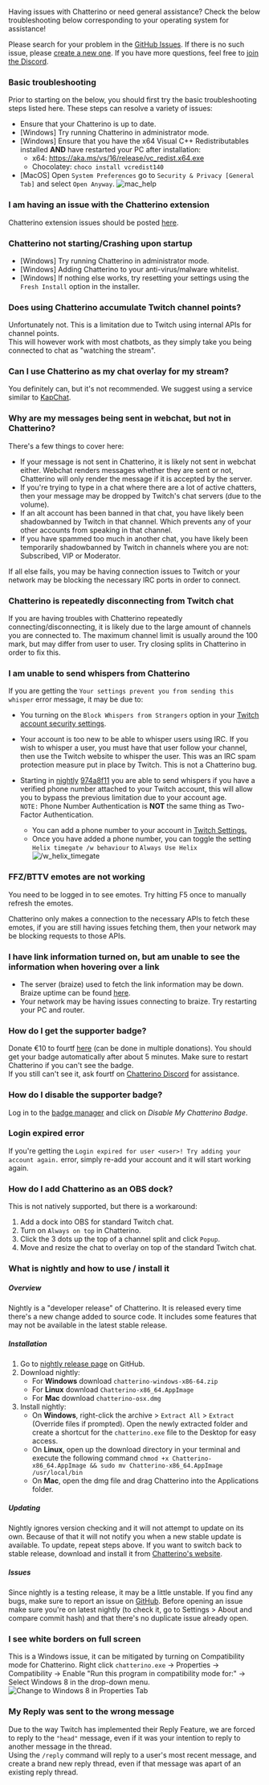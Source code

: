 Having issues with Chatterino or need general assistance? Check the below troubleshooting below corresponding to your operating system for assistance!

Please search for your problem in the [GitHub Issues][githubissues].  If there
is no such issue, please [create a new one][newissue]. If you have more
questions, feel free to [join the Discord](https://discord.gg/qq7DDxjste).

[githubissues]: https://github.com/Chatterino/chatterino2/issues?q=is%3Aissue+sort%3Aupdated-desc
[newissue]: https://github.com/Chatterino/chatterino2/issues/new/choose


### Basic troubleshooting
Prior to starting on the below, you should first try the basic troubleshooting steps listed here. These steps can resolve a variety of issues:

- Ensure that your Chatterino is up to date.
- [Windows] Try running Chatterino in administrator mode.
- [Windows] Ensure that you have the x64 Visual C++ Redistributables installed **AND** have restarted your PC after installation:
    - x64: <https://aka.ms/vs/16/release/vc_redist.x64.exe>
    - Chocolatey: `choco install vcredist140`
- [MacOS] Open `System Preferences` go to `Security & Privacy [General Tab]` and select `Open Anyway`.
![mac_help](https://user-images.githubusercontent.com/41973452/203405375-2b4eafd3-511a-4820-a5ee-aae1b70d262d.png)

### I am having an issue with the Chatterino extension
Chatterino extension issues should be posted [here](https://github.com/Chatterino/chatterino-browser-ext/issues/new).

### Chatterino not starting/Crashing upon startup
- [Windows] Try running Chatterino in administrator mode.
- [Windows] Adding Chatterino to your anti-virus/malware whitelist.
- [Windows] If nothing else works, try resetting your settings using the `Fresh Install` option in the installer.

### Does using Chatterino accumulate Twitch channel points?
Unfortunately not. This is a limitation due to Twitch using internal APIs for channel points.<br>
This will however work with most chatbots, as they simply take you being connected to chat as "watching the stream".

### Can I use Chatterino as my chat overlay for my stream?
You definitely can, but it's not recommended. We suggest using a service similar to [KapChat](https://nightdev.com/kapchat).

### Why are my messages being sent in webchat, but not in Chatterino?
There's a few things to cover here:

- If your message is not sent in Chatterino, it is likely not sent in webchat either. Webchat renders messages whether they are sent or not, Chatterino will only render the message if it is accepted by the server.
- If you're trying to type in a chat where there are a lot of active chatters, then your message may be dropped by Twitch's chat servers (due to the volume).
- If an alt account has been banned in that chat, you have likely been shadowbanned by Twitch in that channel. Which prevents any of your other accounts from speaking in that channel.
- If you have spammed too much in another chat, you have likely been temporarily shadowbanned by Twitch in channels where you are not: Subscribed, VIP or Moderator.

If all else fails, you may be having connection issues to Twitch or your network may be blocking the necessary IRC ports in order to connect.

<!--### Chatterino is failing to connect to chat-->

### Chatterino is repeatedly disconnecting from Twitch chat
If you are having troubles with Chatterino repeatedly connecting/disconnecting, it is likely due to the large amount of channels you are connected to. The maximum channel limit is usually around the 100 mark, but may differ from user to user.
Try closing splits in Chatterino in order to fix this.

### I am unable to send whispers from Chatterino
If you are getting the `Your settings prevent you from sending this whisper` error message, it may be due to:

- You turning on the `Block Whispers from Strangers` option in your [Twitch account security settings](https://www.twitch.tv/settings/security).
- Your account is too new to be able to whisper users using IRC. If you wish to whisper a user, you must have that user follow your channel, then use the Twitch website to whisper the user. This was an IRC spam protection measure put in place by Twitch. This is not a Chatterino bug.
- Starting in [nightly][nightly] [974a8f11] you are able to send whispers if you have a verified phone number attached to your Twitch account, this will allow you to bypass the previous limitation due to your account age.  
`NOTE:` Phone Number Authentication is **NOT** the same thing as Two-Factor Authentication.

    - You can add a phone number to your account in [Twitch Settings.](https://www.twitch.tv/settings/security)
    - Once you have added a phone number, you can toggle the setting `Helix timegate /w behaviour` to `Always Use Helix`
![/w_helix_timegate](https://user-images.githubusercontent.com/41973452/194681515-1f3eb3a8-f54c-41b2-884f-5e7a0d9f329c.png)


### FFZ/BTTV emotes are not working
You need to be logged in to see emotes.
Try hitting F5 once to manually refresh the emotes.

Chatterino only makes a connection to the necessary APIs to fetch these emotes, if you are still having issues fetching them, then your network may be blocking requests to those APIs.

### I have link information turned on, but am unable to see the information when hovering over a link
- The server (braize) used to fetch the link information may be down. Braize uptime can be found [here](https://braize.pajlada.com/chatterino/health/uptime).
- Your network may be having issues connecting to braize. Try restarting your PC and router.

### How do I get the supporter badge?
Donate €10 to fourtf [here](https://streamelements.com/fourtf/tip) (can be done in multiple donations). You should get your badge automatically after about 5 minutes. Make sure to restart Chatterino if you can't see the badge.  
If you still can't see it, ask fourtf on [Chatterino Discord](https://discord.gg/qq7DDxjste) for assistance.

### How do I disable the supporter badge?
Log in to the [badge manager](https://manage.chatterino.com/) and click on *Disable My Chatterino Badge*.

### Login expired error
If you're getting the `Login expired for user <user>! Try adding your account again.` error, simply re-add your account and it will start working again.

### How do I add Chatterino as an OBS dock?
This is not natively supported, but there is a workaround:

1. Add a dock into OBS for standard Twitch chat.
2. Turn on `Always on top` in Chatterino.
3. Click the 3 dots up the top of a channel split and click `Popup`.
4. Move and resize the chat to overlay on top of the standard Twitch chat.

### What is nightly and how to use / install it

##### Overview
Nightly is a "developer release" of Chatterino. It is released every time there's a new change added to source code. It includes some features that may not be available in the latest stable release.

##### Installation
1. Go to [nightly release page](https://github.com/Chatterino/chatterino2/releases/tag/nightly-build) on GitHub.
1. Download nightly:
    - For **Windows** download `chatterino-windows-x86-64.zip`
    - For **Linux** download `Chatterino-x86_64.AppImage`
    - For **Mac** download `chatterino-osx.dmg`
1. Install nightly:
    - On **Windows**, right-click the archive > `Extract All` > `Extract` (Override files if prompted). Open the newly extracted folder and create a shortcut for the `chatterino.exe` file to the Desktop for easy access.
    - On **Linux**, open up the download directory in your terminal and execute the following command `chmod +x Chatterino-x86_64.AppImage && sudo mv Chatterino-x86_64.AppImage /usr/local/bin`
    - On **Mac**, open the dmg file and drag Chatterino into the Applications folder.

##### Updating
Nightly ignores version checking and it will not attempt to update on its own. Because of that it will not notify you when a new stable update is available. To update, repeat steps above. If you want to switch back to stable release, download and install it from [Chatterino's website](https://chatterino.com/#downloads).

##### Issues
Since nightly is a testing release, it may be a little unstable. If you find any bugs, make sure to report an issue on [GitHub](https://github.com/Chatterino/chatterino2/issues/new/choose). Before opening an issue make sure you're on latest nightly (to check it, go to Settings > About and compare commit hash) and that there's no duplicate issue already open.

### I see white borders on full screen
This is a Windows issue, it can be mitigated by turning on Compatibility mode for Chatterino. Right click `chatterino.exe` -> Properties -> Compatibility -> Enable "Run this program in compatibility mode for:" -> Select Windows 8 in the drop-down menu. 
![Change to Windows 8 in Properties Tab](images/help/borders.png)

### My Reply was sent to the wrong message
Due to the way Twitch has implemented their Reply Feature, we are forced to reply to the `"head"` message, even if it was your intention to reply to another message in the thread.  
Using the `/reply` command will reply to a user's most recent message, and create a brand new reply thread, even if that message was apart of an existing reply thread.

[974a8f11]: https://github.com/Chatterino/chatterino2/commit/974a8f11b7e0ce27421fbc3018dc5fa7bd37c576

[nightly]: ../Help/#what-is-nightly-and-how-to-use-install-it

